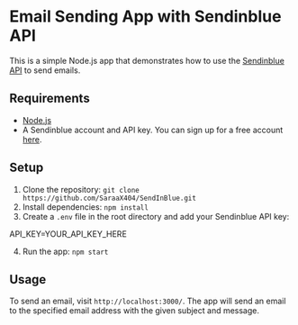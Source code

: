 # Email Sending App with Sendinblue API

This is a simple Node.js app that demonstrates how to use the [Sendinblue API](https://developers.sendinblue.com/reference) to send emails.

## Requirements

- [Node.js](https://nodejs.org/)
- A Sendinblue account and API key. You can sign up for a free account [here](https://www.sendinblue.com/).

## Setup

1. Clone the repository: `git clone https://github.com/SaraaX404/SendInBlue.git`
2. Install dependencies: `npm install`
3. Create a `.env` file in the root directory and add your Sendinblue API key:

API_KEY=YOUR_API_KEY_HERE

4. Run the app: `npm start`

## Usage

To send an email, visit `http://localhost:3000/`. The app will send an email to the specified email address with the given subject and message.


